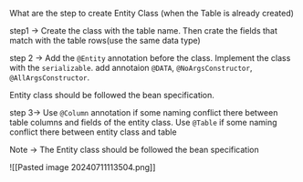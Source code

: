What are the step to create Entity Class (when the Table is already created)

step1 ->  Create the class with the table name. Then crate the fields that match with the table rows(use the same data type)

step 2 ->
Add the `@Entity` annotation before the class. Implement the class with the `serializable`. add annotaion `@DATA`, `@NoArgsConstructor`, `@AllArgsConstructor`.

Entity class should be followed the bean specification.

step 3-> Use `@Column` annotation if some naming conflict there between table columns and fields of the entity class.
Use `@Table` if some naming conflict there between entity class and table

Note -> The Entity class should be followed the bean specification

![[Pasted image 20240711113504.png]]